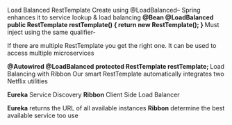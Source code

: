 Load Balanced RestTemplate
Create using @LoadBalanced– Spring enhances it to service lookup & load balancing
<b>
 @Bean
 @LoadBalanced
 public RestTemplate restTemplate() {
  return new RestTemplate();
 }
 </b>
 Must inject using the same qualifier-

If there are multiple RestTemplate you get the right one.
It can be used to access multiple microservices

<b>
@Autowired
@LoadBalanced
protected RestTemplate restTemplate;
</b>
Load Balancing with Ribbon
Our smart RestTemplate automatically integrates two Netflix utilities

<b>Eureka</b> Service Discovery
<b>Ribbon</b> Client Side Load Balancer
  
<b>Eureka</b> returns the URL of all available instances
<b>Ribbon</b> determine the best available service too use
